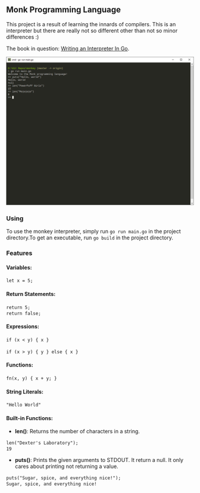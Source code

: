 ## Monk Programming Language
This project is a result of learning the innards of compilers. This is an interpreter but there are really not so different other than not so minor differences :) 

The book in question: [Writing an Interpreter In Go](https://interpreterbook.com/).

![Demo of monkey working](/doc/demo.png)

### Using
To use the monkey interpreter, simply run `go run main.go` in the project directory.To get an executable, run `go build` in the project directory.

### Features
#### Variables:
	let x = 5;

#### Return Statements:
	return 5; 
	return false;

#### Expressions: 
	if (x < y) { x }

	if (x > y) { y } else { x }

#### Functions: 
	fn(x, y) { x + y; }

#### String Literals:
	"Hello World"

#### Built-in Functions:
- **len()**: Returns the number of characters in a string.
```
len("Dexter's Laboratory");
19
```
- **puts()**: Prints the given arguments to STDOUT. It return a null. It only cares about printing not returning a value.
```
puts("Sugar, spice, and everything nice!");
Sugar, spice, and everything nice!

```
